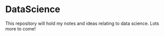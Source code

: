# DataScience
This repository will hold my notes and ideas relating to data science. Lots more to come!

